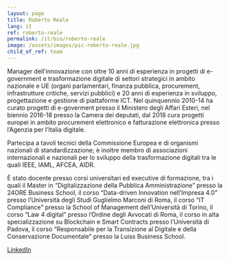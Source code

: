 ```yaml
---
layout: page
title: Roberto Reale
lang: it
ref: roberto-reale
permalink: /it/bio/roberto-reale
image: /assets/images/pic-roberto-reale.jpg
child_of_ref: team
---
```


Manager dell’innovazione con oltre 10 anni di esperienza in progetti di e-government e trasformazione digitale di settori strategici in ambito nazionale e UE (organi parlamentari, finanza pubblica, procurement, infrastrutture critiche, servizi pubblici) e 20 anni di esperienza in sviluppo, progettazione e gestione di piattaforme ICT. Nel quinquennio 2010-14 ha curato progetti di e-goverment presso il Ministero degli Affari Esteri, nel biennio 2016-18 presso la Camera dei deputati, dal 2018 cura progetti europei in ambito procurement elettronico e fatturazione elettronica presso l’Agenzia per l’Italia digitale.

Partecipa a tavoli tecnici della Commissione Europea e di organismi nazionali di standardizzazione; è inoltre membro di associazioni internazionali e nazionali per lo sviluppo della trasformazione digitali tra le quali IEEE, IAML, AFCEA, AIDR.

È stato docente presso corsi universitari ed executive di formazione, tra i quali il Master in “Digitalizzazione della Pubblica Amministrazione” presso la 24ORE Business School, il corso “Data-driven Innovation nell’Impresa 4.0” presso l’Università degli Studi Guglielmo Marconi di Roma, il corso “IT Compliance” presso la School of Management dell’Università di Torino, il corso “Law 4 digital” presso l’Ordine degli Avvocati di Roma, il corso in alta specializzazione su Blockchain e Smart Contracts presso l’Università di Padova, il corso “Responsabile per la Transizione al Digitale e della Conservazione Documentale” presso la Luiss Business School.

[LinkedIn](https://www.linkedin.com/in/robertoreale/)

